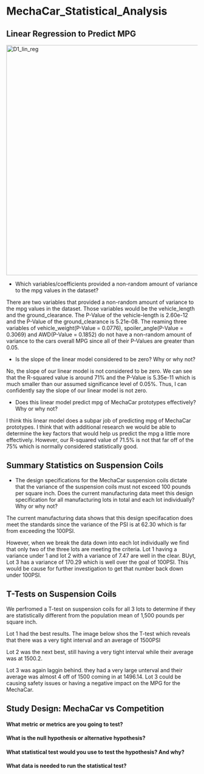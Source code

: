 # MechaCar_Statistical_Analysis

## Linear Regression to Predict MPG

<img width="605" alt="D1_lin_reg" src="https://user-images.githubusercontent.com/118485409/227642224-70898d45-8d33-4d2e-b6cf-b070c5ada46b.png">

* Which variables/coefficients provided a non-random amount of variance to the mpg values in the dataset?

There are two variables that provided a non-random amount of variance to the mpg values in the dataset. Those variables would be the vehicle_length and the ground_clearance. The P-Value of the vehicle-length is 2.60e-12 and the P-Value of the ground_clearance is 5.21e-08. The reaming three variables of vehicle_weight(P-Value = 0.0776), spoiler_angle(P-Value = 0.3069) and AWD(P-Value = 0.1852) do not have a non-random amount of variance to the cars overall MPG since all of their P-Values are greater than 0.05.


* Is the slope of the linear model considered to be zero? Why or why not?

No, the slope of our linear model is not considered to be zero. We can see that the R-squared value is around 71% and the P-Value is 5.35e-11 which is much smaller than our assumed significance level of 0.05%. Thus, I can confidently say the slope of our linear model is not zero.


* Does this linear model predict mpg of MechaCar prototypes effectively? Why or why not?

I think this linear model does a subpar job of predicting mpg of MechaCar prototypes. I think that with additional research we would be able to determine the key factors that would help us predict the mpg a little more effectively. However, our R-squared value of 71.5% is not that far off of the 75% which is normally considered statistically good.

## Summary Statistics on Suspension Coils

* The design specifications for the MechaCar suspension coils dictate that the variance of the suspension coils must not exceed 100 pounds per square inch. Does the current manufacturing data meet this design specification for all manufacturing lots in total and each lot individually? Why or why not?

The current manufacturing data shows that this design specifacation does meet the standards since the variance of the PSI is at 62.30 which is far from exceeding the 100PSI.


However, when we break the data down into each lot individually we find that only two of the three lots are meeting the criteria. Lot 1 having a variance under 1 and lot 2 with a variance of 7.47 are well in the clear. BUyt, Lot 3 has a variance of 170.29 which is well over the goal of 100PSI. This would be cause for further investigation to get that number back down under 100PSI.


## T-Tests on Suspension Coils

We perfromed a T-test on suspension coils for all 3 lots to determine if they are statistically different from the population mean of 1,500 pounds per square inch.

Lot 1 had the best results. The image below shos the T-test which reveals that there was a very tight interval and an average of 1500PSI


Lot 2 was the next best, still having a very tight interval while their average was at 1500.2.


Lot 3 was again laggin behind. they had a very large unterval and their average was almost 4 off of 1500 coming in at 1496.14. Lot 3 could be causing safety issues or having a negative impact on the MPG for the MechaCar.

## Study Design: MechaCar vs Competition

#### What metric or metrics are you going to test?
#### What is the null hypothesis or alternative hypothesis?
#### What statistical test would you use to test the hypothesis? And why?
#### What data is needed to run the statistical test?
